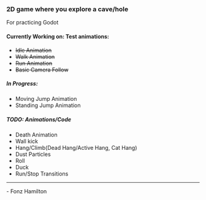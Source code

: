 ### 2D game where you explore a cave/hole

For practicing Godot

#### Currently Working on: Test animations:


- ~~Idle Animation~~
- ~~Walk Animation~~
- ~~Run Animation~~
- ~~Basic Camera Follow~~


##### In Progress:


- Moving Jump Animation
- Standing Jump Animation


##### TODO: Animations/Code


- Death Animation
- Wall kick
- Hang/Climb(Dead Hang/Active Hang, Cat Hang)
- Dust Particles
- Roll
- Duck
- Run/Stop Transitions


---

\- Fonz Hamilton
